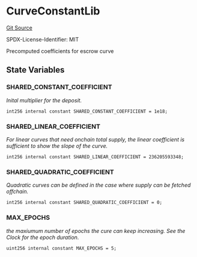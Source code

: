 # CurveConstantLib
[Git Source](https://github.com/aragon/ve-governance/blob/d1db1e959d76056114cf52b0b8a3ff8311778151/src/libs/CurveConstantLib.sol)

SPDX-License-Identifier: MIT

Precomputed coefficients for escrow curve


## State Variables
### SHARED_CONSTANT_COEFFICIENT
*Inital multiplier for the deposit.*


```solidity
int256 internal constant SHARED_CONSTANT_COEFFICIENT = 1e18;
```


### SHARED_LINEAR_COEFFICIENT
*For linear curves that need onchain total supply, the linear coefficient is sufficient to show
the slope of the curve.*


```solidity
int256 internal constant SHARED_LINEAR_COEFFICIENT = 236205593348;
```


### SHARED_QUADRATIC_COEFFICIENT
*Quadratic curves can be defined in the case where supply can be fetched offchain.*


```solidity
int256 internal constant SHARED_QUADRATIC_COEFFICIENT = 0;
```


### MAX_EPOCHS
*the maxiumum number of epochs the cure can keep increasing. See the Clock for the epoch duration.*


```solidity
uint256 internal constant MAX_EPOCHS = 5;
```


